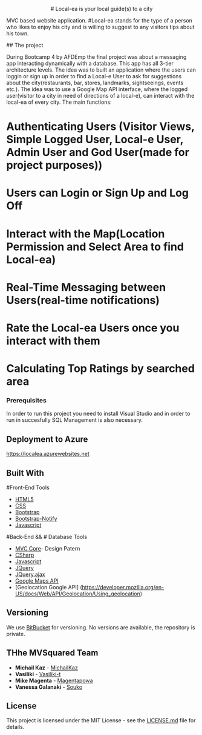 <p align="center">
# Local-ea
  is your local guide(s) to a city

MVC based website application. #Local-ea stands for the type of a person who likes to enjoy his city and is willing to suggest to any visitors tips about his town. 
</p>
## The project

During Bootcamp 4 by AFDEmp the final project was about a messaging app interacting dynamically with a database. This app has all 3-tier architecture levels. 
The idea was to built an application where the users can loggin or sign up in order to find a Local-e User to ask for suggestions about the city(restaurants, bar, stores, landmarks, sightseeings, events etc.). The idea was to use a Google Map API interface, where the logged user(visitor to a city in need of directions of a local-e), can interact with the local-ea of every city.
The main functions:
 # Authenticating Users (Visitor Views, Simple Logged User, Local-e User, Admin User and God User(made for project purposes))
 # Users can Login or Sign Up and Log Off
 # Interact with the Map(Location Permission and Select Area to find Local-ea)
 # Real-Time Messaging between Users(real-time notifications)
 # Rate the Local-ea Users once you interact with them
 # Calculating Top Ratings by searched area
 

### Prerequisites

In order to run this project you need to install Visual Studio and in order to run in succesfully SQL Management is also necessary.

## Deployment to Azure

https://localea.azurewebsites.net 


## Built With

 #Front-End Tools
 * [HTML5](https://developer.mozilla.org/en-US/docs/Web/Guide/HTML/HTML5)
 * [CSS](https://developer.mozilla.org/en-US/docs/Web/CSS/CSS3)
 * [Bootstrap](https://getbootstrap.com/)
 * [Bootstrap-Notify](http://bootstrap-notify.remabledesigns.com/)
 * [Javascript](https://developer.mozilla.org/bm/docs/Web/JavaScript)
 
 #Back-End && # Database Tools
* [MVC Core](https://docs.microsoft.com/en-us/aspnet/core/mvc/overview?view=aspnetcore-2.1)- Design Patern
* [CSharp](https://docs.microsoft.com/en-us/dotnet/csharp/whats-new/csharp-version-history)
* [Javascript](https://developer.mozilla.org/bm/docs/Web/JavaScript)
* [JQuery](https://jquery.com/)
* [JQuery.ajax](http://api.jquery.com/jquery.ajax/)
* [Google Maps API](https://developers.google.com/maps/documentation/)
* [Geolocation Google API] (https://developer.mozilla.org/en-US/docs/Web/API/Geolocation/Using_geolocation)

## Versioning

We use [BitBucket](https://bitbucket.org) for versioning. No versions are available, the repository is private.

## THhe MVSquared Team
* **Michail Kaz** - [MichailKaz](https://github.com/michailkaz)
* **Vasiliki** - [Vasiliki-t](https://github.com/vasiliki-t)
* **Mike Magenta** - [Magentapowa](https://github.com/magentapowa)
* **Vanessa Galanaki** - [Souko](https://github.com/VanessaGalanaki)

## License

This project is licensed under the MIT License - see the [LICENSE.md](LICENSE.md) file for details.


